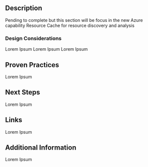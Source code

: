## Description 

<text> 

 

Pending to complete but this section will be focus in the new Azure capability Resource Cache for resource discovery and analysis 
 

 

### Design Considerations 

 
Lorem Ipsum 
Lorem Ipsum 
Lorem Ipsum 

## Proven Practices 

Lorem Ipsum 


## Next Steps 

Lorem Ipsum 
 

## Links 

Lorem Ipsum 


## Additional Information 

Lorem Ipsum 
